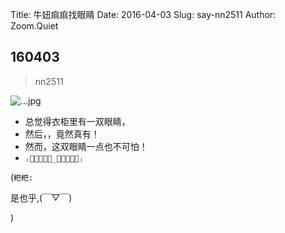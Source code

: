 Title: 牛妞痲痲找眼睛
Date: 2016-04-03
Slug: say-nn2511
Author: Zoom.Quiet


## 160403
> nn2511

![...jpg](http://momoko.zoomquiet.top/niuniu-albums/nn2016/160403-nn2511.jpg?imageView2/2/w/420)

- 总觉得衣柜里有一双眼睛，
- 然后，，竟然真有！
- 然而，这双眼睛一点也不可怕！
- `₍ↂ⃙⃙⃚⃛_ↂ⃙⃙⃚⃛₎`



(`粑粑:` 

是也乎,(￣▽￣)


)
